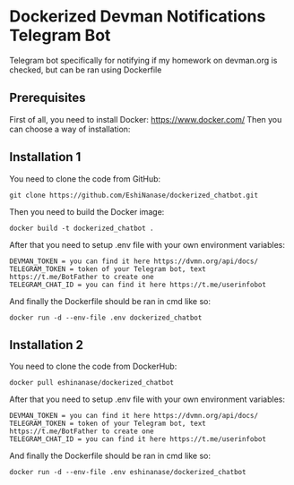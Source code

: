 # Dockerized Devman Notifications Telegram Bot

Telegram bot specifically for notifying if my homework on devman.org is checked, but can be ran using Dockerfile

## Prerequisites

First of all, you need to install Docker: https://www.docker.com/
Then you can choose a way of installation:

## Installation 1

You need to clone the code from GitHub:
```
git clone https://github.com/EshiNanase/dockerized_chatbot.git
```

Then you need to build the Docker image:
```
docker build -t dockerized_chatbot .
```

After that you need to setup .env file with your own environment variables:
```
DEVMAN_TOKEN = you can find it here https://dvmn.org/api/docs/
TELEGRAM_TOKEN = token of your Telegram bot, text https://t.me/BotFather to create one
TELEGRAM_CHAT_ID = you can find it here https://t.me/userinfobot
```

And finally the Dockerfile should be ran in cmd like so:
```
docker run -d --env-file .env dockerized_chatbot
```

## Installation 2

You need to clone the code from DockerHub:
```
docker pull eshinanase/dockerized_chatbot
```

After that you need to setup .env file with your own environment variables:
```
DEVMAN_TOKEN = you can find it here https://dvmn.org/api/docs/
TELEGRAM_TOKEN = token of your Telegram bot, text https://t.me/BotFather to create one
TELEGRAM_CHAT_ID = you can find it here https://t.me/userinfobot
```

And finally the Dockerfile should be ran in cmd like so:
```
docker run -d --env-file .env eshinanase/dockerized_chatbot
```